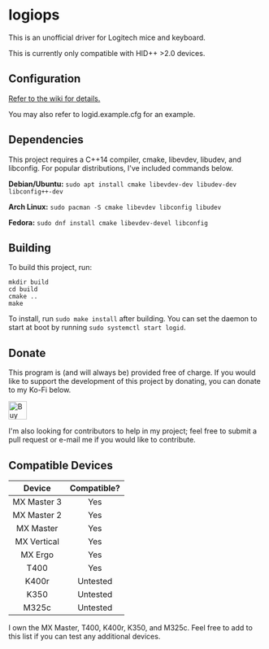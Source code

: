 # logiops

This is an unofficial driver for Logitech mice and keyboard.

This is currently only compatible with HID++ \>2.0 devices.

## Configuration
[Refer to the wiki for details.](https://github.com/PixlOne/logiops/wiki/Configuration)

You may also refer to logid.example.cfg for an example.

## Dependencies

This project requires a C++14 compiler, cmake, libevdev, libudev, and libconfig. For popular distributions, I've included commands below.

**Debian/Ubuntu:** `sudo apt install cmake libevdev-dev libudev-dev libconfig++-dev`

**Arch Linux:** `sudo pacman -S cmake libevdev libconfig libudev`

**Fedora:** `sudo dnf install cmake libevdev-devel libconfig`

## Building

To build this project, run:

```
mkdir build
cd build
cmake ..
make
```

To install, run `sudo make install` after building. You can set the daemon to start at boot by running `sudo systemctl start logid`.

## Donate
This program is (and will always be) provided free of charge. If you would like to support the development of this project by donating, you can donate to my Ko-Fi below.

<a href='https://ko-fi.com/R6R81QQ9M' target='_blank'><img height='36' style='border:0px;height:36px;' src='https://cdn.ko-fi.com/cdn/kofi1.png?v=2' border='0' alt='Buy Me a Coffee at ko-fi.com' /></a>

I'm also looking for contributors to help in my project; feel free to submit a pull request or e-mail me if you would like to contribute.

## Compatible Devices

|  Device    | Compatible? |
|:----------:|:-----------:|
| MX Master 3|     Yes     |
| MX Master 2|     Yes     |
| MX Master  |     Yes     |
|MX Vertical |     Yes     |
|  MX Ergo   |     Yes     |
|   T400     |     Yes     |
|   K400r    |  Untested   |
|   K350     |  Untested   |
|   M325c    |  Untested   |

I own the MX Master, T400, K400r, K350, and M325c. Feel free to add to this list if you can test any additional devices.
